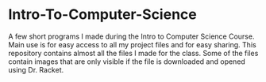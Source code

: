 # Intro-To-Computer-Science
A few short programs I made during the Intro to Computer Science Course.
Main use is for easy access to all my project files and for easy sharing. This repository contains almost all the files I made for the class. 
Some of the files contain images that are only visible if the file is downloaded and opened using Dr. Racket. 
